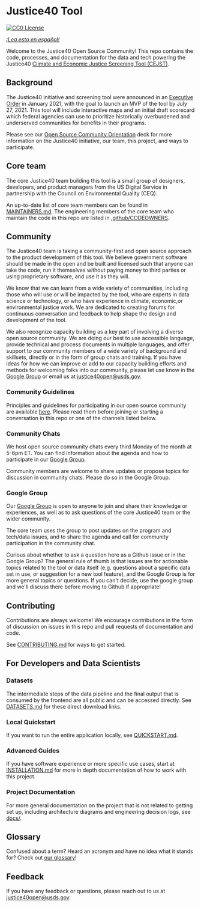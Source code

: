 # Justice40 Tool
[![CC0 License](https://img.shields.io/badge/license-CCO--1.0-brightgreen)](https://github.com/usds/justice40-tool/blob/main/LICENSE.md)

*[¡Lea esto en español!](README-es.md)*

Welcome to the Justice40 Open Source Community! This repo contains the code, processes, and documentation for the data and tech powering the Justice40 [Climate and Economic Justice Screening Tool (CEJST)](https://screeningtool.geoplatform.gov).

## Background
The Justice40 initiative and screening tool were announced in an [Executive Order](https://www.whitehouse.gov/briefing-room/presidential-actions/2021/01/27/executive-order-on-tackling-the-climate-crisis-at-home-and-abroad/) in January 2021, with the goal to launch an MVP of the tool by July 27, 2021. This tool will include interactive maps and an initial draft scorecard which federal agencies can use to prioritize historically overburdened and underserved communities for benefits in their programs.

Please see our [Open Source Community Orientation](docs/Justice40_Open_Source_Community_Orientation.pptx) deck for more information on the Justice40 initiative, our team, this project, and ways to participate.

## Core team
The core Justice40 team building this tool is a small group of designers, developers, and product managers from the US Digital Service in partnership with the Council on Environmental Quality (CEQ). 

An up-to-date list of core team members can be found in [MAINTAINERS.md](MAINTAINERS.md). The engineering members of the core team who maintain the code in this repo are listed in [.github/CODEOWNERS](.github/CODEOWNERS).

## Community
The Justice40 team is taking a community-first and open source approach to the product development of this tool. We believe government software should be made in the open and be built and licensed such that anyone can take the code, run it themselves without paying money to third parties or using proprietary software, and use it as they will. 

We know that we can learn from a wide variety of communities, including those who will use or will be impacted by the tool, who are experts in data science or technology, or who have experience in climate, economic,or environmental justice work. We are dedicated to creating forums for continuous conversation and feedback to help shape the design and development of the tool. 

We also recognize capacity building as a key part of involving a diverse open source community. We are doing our best to use accessible language, provide technical and process documents in multiple languages, and offer support to our community members of a wide variety of background and skillsets, directly or in the form of group chats and training. If you have ideas for how we can improve or add to our capacity building efforts and methods for welcoming folks into our community, please let use know in the [Google Group](https://groups.google.com/u/4/g/justice40-open-source) or email us at justice40open@usds.gov.

### Community Guidelines
Principles and guidelines for participating in our open source community are available [here](COMMUNITY_GUIDELINES.md). Please read them before joining or starting a conversation in this repo or one of the channels listed below. 

### Community Chats
We host open source community chats every third Monday of the month at 5-6pm ET. You can find information about the agenda and how to participate in our [Google Group](https://groups.google.com/u/4/g/justice40-open-source).

Community members are welcome to share updates or propose topics for discussion in community chats. Please do so in the Google Group.

### Google Group
Our [Google Group](https://groups.google.com/u/4/g/justice40-open-source) is open to anyone to join and share their knowledge or experiences, as well as to ask questions of the core Justice40 team or the wider community. 

The core team uses the group to post updates on the program and tech/data issues, and to share the agenda and call for community participation in the community chat.

Curious about whether to ask a question here as a Github issue or in the Google Group? The general rule of thumb is that issues are for actionable topics related to the tool or data itself (e.g. questions about a specific data set in use, or suggestion for a new tool feature), and the Google Group is for more general topics or questions. If you can't decide, use the google group and we'll discuss there before moving to Github if appropriate! 

## Contributing

Contributions are always welcome! We encourage contributions in the form of discussion on issues in this repo and pull requests of documentation and code. 

See [CONTRIBUTING.md](CONTRIBUTING.md) for ways to get started.

## For Developers and Data Scientists

### Datasets

The intermediate steps of the data pipeline and the final output that is consumed by the frontend are all public and can be accessed directly. See [DATASETS.md](DATASETS.md) for these direct download links.

### Local Quickstart

If you want to run the entire application locally, see [QUICKSTART.md](QUICKSTART.md).

### Advanced Guides

If you have software experience or more specific use cases, start at [INSTALLATION.md](INSTALLATION.md) for more in depth documentation of how to work with this project.

### Project Documentation

For more general documentation on the project that is not related to getting set up, including architecture diagrams and engineering decision logs, see [docs/](docs/).

## Glossary

Confused about a term? Heard an acronym and have no idea what it stands for? Check out [our glossary](docs/glossary.md)!

## Feedback

If you have any feedback or questions, please reach out to us at justice40open@usds.gov.
